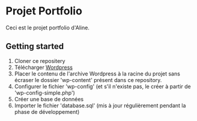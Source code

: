 # Projet Portfolio

Ceci est le projet portfolio d'Aline.

## Getting started

1. Cloner ce repositery
2. Télécharger [Wordpress](https://wordpress.org)
3. Placer le contenu de l'archive Wordpress à la racine du projet sans écraser le dossier 'wp-content' présent dans ce repository.
4. Configurer le fichier 'wp-config' (et s'il n'existe pas, le créer à partir de 'wp-config-simple.php')
5. Créer une base de données
6. Importer le fichier 'database.sql' (mis à jour régulièrement pendant la phase de développement)
